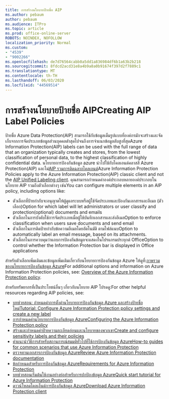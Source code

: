 ```yaml
---
title: การสร้างนโยบายป้ายชื่อ AIP
ms.author: pebaum
author: pebaum
ms.audience: ITPro
ms.topic: article
ms.prod: office-online-server
ROBOTS: NOINDEX, NOFOLLOW
localization_priority: Normal
ms.custom:
- "4539"
- "9002266"
ms.openlocfilehash: de7d76564cabb0a5dd1a836984df6b1a63b2b218
ms.sourcegitcommit: 8fdcd2acd31e8a4b9a8a0b91674f397d2f7889c1
ms.translationtype: MT
ms.contentlocale: th-TH
ms.lasthandoff: 06/03/2020
ms.locfileid: "44569514"
---
```

# <a name="creating-aip-label-policies"></a><span data-ttu-id="42d17-102">การสร้างนโยบายป้ายชื่อ AIP</span><span class="sxs-lookup"><span data-stu-id="42d17-102">Creating AIP Label Policies</span></span>

<span data-ttu-id="42d17-103">ป้ายชื่อ Azure Data Protection(AIP) สามารถใช้กับข้อมูลเต็มรูปแบบที่องค์กรมักจะสร้างและจัดเก็บจากการจัดประเภทข้อมูลส่วนบุคคลต่ําสุดไปจนถึงการจําแนกข้อมูลลับสูงที่สุด</span><span class="sxs-lookup"><span data-stu-id="42d17-103">Azure Information Protection(AIP) labels can be used with the full range of data that an organization typically creates and stores, from the lowest classification of personal data, to the highest classification of highly confidential data.</span></span> <span data-ttu-id="42d17-104">นโยบายการป้องกันข้อมูล azure นําไปใช้กับไคลเอนต์คลาสสิ Azure Protection(AIP) และไม่[AIP รวมการติดฉลากไคลเอนต์](https://docs.microsoft.com/azure/information-protection/rms-client/unifiedlabelingclient-version-release-history)</span><span class="sxs-lookup"><span data-stu-id="42d17-104">Azure Information Protection Policies apply to the Azure Information Protection(AIP) classic client and not the  [AIP Unified Labeling client](https://docs.microsoft.com/azure/information-protection/rms-client/unifiedlabelingclient-version-release-history).</span></span> <span data-ttu-id="42d17-105">คุณสามารถกําหนดค่าองค์ประกอบหลายองค์ประกอบในนโยบาย AIP รวมถึงตัวเลือกต่างๆ เช่น</span><span class="sxs-lookup"><span data-stu-id="42d17-105">You can configure multiple elements in an AIP policy, including options like:</span></span>

- <span data-ttu-id="42d17-106">ตัวเลือกที่ป้ายกํากับจะอนุญาตให้ผู้ดูแลระบบหรือผู้ใช้จัดประเภทและป้องกันเอกสารและอีเมล (ตัวเลือก)</span><span class="sxs-lookup"><span data-stu-id="42d17-106">Option for which label will let administrators or user classify and protection(optional) documents and emails</span></span>
- <span data-ttu-id="42d17-107">ตัวเลือกในการบังคับใช้การจัดประเภทเมื่อผู้ใช้บันทึกเอกสารและส่งอีเมล</span><span class="sxs-lookup"><span data-stu-id="42d17-107">Option to enforce classification when users save documents and send email</span></span>
- <span data-ttu-id="42d17-108">ตัวเลือกในการติดป้ายกํากับข้อความอีเมลโดยอัตโนมัติ ตามไฟล์แนบ</span><span class="sxs-lookup"><span data-stu-id="42d17-108">Option to automatically label an email message, based on its attachments.</span></span>
- <span data-ttu-id="42d17-109">ตัวเลือกในการควบคุมว่าแถบการป้องกันข้อมูลจะแสดงในโปรแกรมประยุกต์ Office</span><span class="sxs-lookup"><span data-stu-id="42d17-109">Option to control whether the Information Protection bar is displayed in Office applications</span></span>

<span data-ttu-id="42d17-110">สําหรับตัวเลือกเพิ่มเติมและข้อมูลเพิ่มเติมเกี่ยวกับนโยบายการป้องกันข้อมูล Azure ให้ดูที่:[ภาพรวมของนโยบายการป้องกันข้อมูล Azure](https://docs.microsoft.com/azure/information-protection/overview-policy)</span><span class="sxs-lookup"><span data-stu-id="42d17-110">For additional options and information on Azure Information Protection policies, see: [Overview of the Azure Information Protection policy](https://docs.microsoft.com/azure/information-protection/overview-policy).</span></span>  

<span data-ttu-id="42d17-111">สําหรับทรัพยากรที่เป็นประโยชน์อื่นๆ เกี่ยวกับนโยบาย AIP โปรดดู:</span><span class="sxs-lookup"><span data-stu-id="42d17-111">For other helpful resources regarding AIP policies, see:</span></span>

- [<span data-ttu-id="42d17-112">บทช่วยสอน: กําหนดค่าการตั้งค่านโยบายการป้องกันข้อมูล Azure และสร้างป้ายชื่อใหม่</span><span class="sxs-lookup"><span data-stu-id="42d17-112">Tutorial: Configure Azure Information Protection policy settings and create a new label</span></span>](https://docs.microsoft.com/azure/information-protection/infoprotect-quick-start-tutorial)  
- [<span data-ttu-id="42d17-113">การกําหนดค่านโยบายการป้องกันข้อมูล Azure</span><span class="sxs-lookup"><span data-stu-id="42d17-113">Configuring the Azure Information Protection policy</span></span>](https://docs.microsoft.com/azure/information-protection/configure-policy)  
- [<span data-ttu-id="42d17-114">สร้างและกําหนดค่าป้ายความละเอียดอ่อนและนโยบายของพวกเขา</span><span class="sxs-lookup"><span data-stu-id="42d17-114">Create and configure sensitivity labels and their policies</span></span>](https://docs.microsoft.com/microsoft-365/compliance/create-sensitivity-labels)  
- [<span data-ttu-id="42d17-115">คําแนะนําวิธีการสําหรับสถานการณ์สมมติทั่วไปที่ใช้การป้องกันข้อมูล Azure</span><span class="sxs-lookup"><span data-stu-id="42d17-115">How-to guides for common scenarios that use Azure Information Protection</span></span>](https://docs.microsoft.com/azure/information-protection/how-to-guides)  
- [<span data-ttu-id="42d17-116">ตรวจทานเอกสารการป้องกันข้อมูล Azure</span><span class="sxs-lookup"><span data-stu-id="42d17-116">Review Azure Information Protection documentation</span></span>](https://docs.microsoft.com/azure/information-protection/what-is-information-protection)  
- [<span data-ttu-id="42d17-117">ข้อกําหนดสําหรับการป้องกันข้อมูล Azure</span><span class="sxs-lookup"><span data-stu-id="42d17-117">Requirements for Azure Information Protection</span></span>](https://docs.microsoft.com/azure/information-protection/get-started/requirements)  
- [<span data-ttu-id="42d17-118">บทช่วยสอนเริ่มต้นใช้งานอย่างย่อสําหรับการปกป้องข้อมูล Azure</span><span class="sxs-lookup"><span data-stu-id="42d17-118">Quick start tutorial for Azure Information Protection</span></span>](https://docs.microsoft.com/azure/information-protection/get-started/infoprotect-quick-start-tutorial)  
- [<span data-ttu-id="42d17-119">ดาวน์โหลดไคลเอ็นต์การป้องกันข้อมูล Azure</span><span class="sxs-lookup"><span data-stu-id="42d17-119">Download Azure Information Protection client</span></span>](https://www.microsoft.com/download/details.aspx?id=53018)